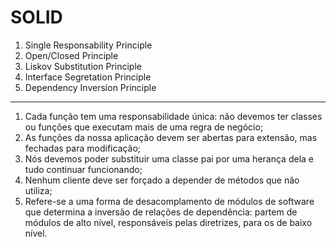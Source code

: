 # SOLID

1. Single Responsability Principle
2. Open/Closed Principle
3. Liskov Substitution Principle
4. Interface Segretation Principle
5. Dependency Inversion Principle

--------

1. Cada função tem uma responsabilidade única: não devemos ter classes ou funções que executam mais de uma regra de negócio;
2. As funções da nossa aplicação devem ser abertas para extensão, mas fechadas para modificação;
3. Nós devemos poder substituir uma classe pai por uma herança dela e tudo continuar funcionando;
4. Nenhum cliente deve ser forçado a depender de métodos que não utiliza;
5. Refere-se a uma forma de desacomplamento de módulos de software que determina a inversão de relações de dependência: partem de módulos de alto nível, responsáveis pelas diretrizes, para os de baixo nível.

